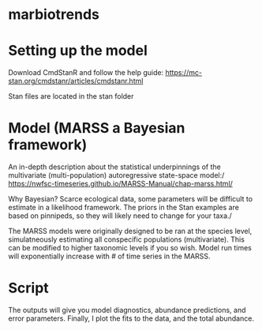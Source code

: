 # marbiotrends

# Setting up the model
Download CmdStanR and follow the help guide:
https://mc-stan.org/cmdstanr/articles/cmdstanr.html

Stan files are located in the stan folder

# Model (MARSS a Bayesian framework)
An in-depth description about the statistical underpinnings of the multivariate (multi-population) autoregressive state-space model:/
https://nwfsc-timeseries.github.io/MARSS-Manual/chap-marss.html/

Why Bayesian? Scarce ecological data, some parameters will be difficult to estimate in a likelihood framework.
The priors in the Stan examples are based on pinnipeds, so they will likely need to change for your taxa./

The MARSS models were originally designed to be ran at the species level, simulatneously estimating all conspecific populations (multivariate). This can be modified to higher taxonomic levels if you so wish. Model run times will exponentially increase with # of time series in the MARSS. 

# Script 
The outputs will give you model diagnostics, abundance predictions, and error parameters.
Finally, I plot the fits to the data, and the total abundance. 
